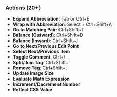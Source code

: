 ### Actions (20+)

- **Expand Abbreviation**: Tab or Ctrl+E
- **Wrap with Abbreviation**: Select + Ctrl+Shift+A
- **Go to Matching Pair**: Ctrl+Shift+T
- **Balance (Outward)**: Ctrl+Shift+D
- **Balance (Inward)**: Ctrl+Shift+J
- **Go to Next/Previous Edit Point**
- **Select Next/Previous Item**
- **Toggle Comment**: Ctrl+/
- **Split/Join Tag**: Ctrl+Shift+`
- **Remove Tag**: Ctrl+Shift+;
- **Update Image Size**
- **Evaluate Math Expression**
- **Increment/Decrement Number**
- **Reflect CSS Value**
